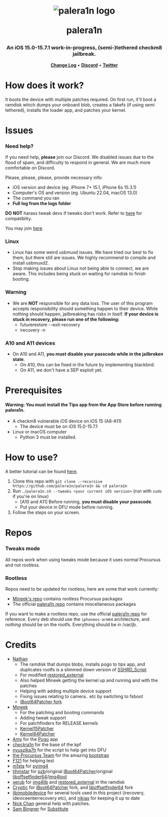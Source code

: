 <h1 align="center">
    <img src="https://avatars.githubusercontent.com/u/114239186?s=100&v=4" alt="palera1n logo">
    <p>palera1n</p>
</h1>
<h3 align="center">An iOS 15.0-15.7.1 work-in-progress, (semi-)tethered checkm8 jailbreak.</h3>
<p align="center">
    <strong><a href="CHANGELOG.md">Change Log</a></strong>
    •
    <strong><a href="https://dsc.gg/palera1n">Discord</a></strong>
    •
    <strong><a href="https://twitter.com/palera1n">Twitter</a></strong>
</p>

# How does it work?
It boots the device with multiple patches required. On first run, it'll boot a ramdisk which dumps your onboard blob, creates a fakefs (if using semi tethered), installs the loader app, and patches your kernel.

# Issues
### Need help?
If you need help, **please** join our Discord. We disabled issues due to the flood of spam, and difficulty to respond in general. We are much more comfortable on Discord.

Please, please, please, provide necessary info:

- iOS version and device (eg. iPhone 7+ 15.1, iPhone 6s 15.3.1)
- Computer's OS and version (eg. Ubuntu 22.04, macOS 13.0)
- The command you ran
- **Full log from the logs folder**

**DO NOT** harass tweak devs if tweaks don't work. Refer to [here](https://github.com/itsnebulalol/ios15-tweaks) for compatiblity.

You may join [here](https://dsc.gg/palera1n).

### Linux
- Linux has some weird usbmuxd issues. We have tried our best to fix them, but there still are issues. We highly recommend to compile and install usbmuxd2.
- Stop making issues about Linux not being able to connect, we are aware. This includes being stuck on waiting for ramdisk to finish booting.

### Warning
- We are **NOT** responsible for any data loss. The user of this program accepts responsibility should something happen to their device. While nothing should happen, jailbreaking has risks in itself. **If your device is stuck in recovery, please run one of the following:**
   - futurerestore --exit-recovery
   - irecovery -n

### A10 and A11 devices
- On A10 and A11, **you must disable your passcode while in the jailbroken state**.
  - On A10, this can be fixed in the future by implementing blackbird.
  - On A11, we don't have a SEP exploit yet.

# Prerequisites
#### Warning: You must install the Tips app from the App Store before running palera1n.
- A checkm8 vulnerable iOS device on iOS 15 (A8-A11)
  - The device must be on iOS 15.0-15.7.1
- Linux or macOS computer
  - Python 3 must be installed.

# How to use?
A better tutorial can be found [here](https://ios.cfw.guide/installing-palera1n).

1. Clone this repo with `git clone --recursive https://github.com/palera1n/palera1n && cd palera1n`
2. Run `./palera1n.sh --tweaks <your current iOS version>` (run with `sudo` if you're on linux)
   - [A10 and A11] Before running, **you must disable your passcode**.
   - Put your device in DFU mode before running.
3. Follow the steps on your screen.

# Repos

### Tweaks mode
All repos work when using tweaks mode because it uses normal Procursus and not rootless.

### Rootless 
Repos need to be updated for rootless, here are some that work currently:

- [Mineek's repo](https://mineek.github.io/repo) contains rootless Procursus packages
- The official [palera1n repo](https://repo.palera.in) contains miscellaneous packages

If you want to make a rootless repo, use the official [palera1n repo](https://github.com/palera1n/repo) for reference. Every deb should use the `iphoneos-arm64` architecture, and *nothing* should be on the rootfs. Everything should be in /var/jb.

# Credits
- [Nathan](https://github.com/verygenericname)
    - The ramdisk that dumps blobs, installs pogo to tips app, and duplicates rootfs is a slimmed down version of [SSHRD_Script](https://github.com/verygenericname/SSHRD_Script)
    - For modified [restored_external](https://github.com/verygenericname/sshrd_SSHRD_Script)
    - Also helped Mineek getting the kernel up and running and with the patches
    - Helping with adding multiple device support
    - Fixing issues relating to camera.. etc by switching to fsboot
    - [iBoot64Patcher fork](https://github.com/verygenericname/iBoot64Patcher)
- [Mineek](https://github.com/mineek)
    - For the patching and booting commands
    - Adding tweak support
    - For patchfinders for RELEASE kernels
    - [Kernel15Patcher](https://github.com/mineek/PongoOS/tree/iOS15/checkra1n/Kernel15Patcher)
    - [Kernel64Patcher](https://github.com/mineek/Kernel64Patcher)
- [Amy](https://github.com/elihwyma) for the [Pogo](https://github.com/elihwyma/Pogo) app
- [checkra1n](https://github.com/checkra1n) for the base of the kpf
- [nyuszika7h](https://github.com/nyuszika7h) for the script to help get into DFU
- [the Procursus Team](https://github.com/ProcursusTeam) for the amazing [bootstrap](https://github.com/ProcursusTeam/Procursus)
- [F121](https://github.com/F121Live) for helping test
- [m1sta](https://github.com/m1stadev) for [pyimg4](https://github.com/m1stadev/PyIMG4)
- [tihmstar](https://github.com/tihmstar) for [pzb](https://github.com/tihmstar/partialZipBrowser)/original [iBoot64Patcher](https://github.com/tihmstar/iBoot64Patcher)/original [liboffsetfinder64](https://github.com/tihmstar/liboffsetfinder64)/[img4tool](https://github.com/tihmstar/img4tool)
- [xerub](https://github.com/xerub) for [img4lib](https://github.com/xerub/img4lib) and [restored_external](https://github.com/xerub/sshrd) in the ramdisk
- [Cryptic](https://github.com/Cryptiiiic) for [iBoot64Patcher](https://github.com/Cryptiiiic/iBoot64Patcher) fork, and [liboffsetfinder64](https://github.com/Cryptiiiic/liboffsetfinder64) fork
- [libimobiledevice](https://github.com/libimobiledevice) for several tools used in this project (irecovery, ideviceenterrecovery etc), and [nikias](https://github.com/nikias) for keeping it up to date
- [Nick Chan](https://github.com/asdfugil) general help with patches.
- [Sam Bingner](https://github.com/sbingner) for [Substitute](https://github.com/sbingner/substitute)
